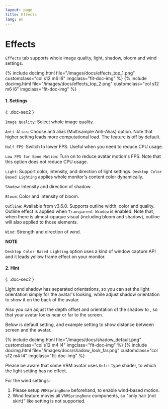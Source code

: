 ```yaml
---
layout: page
title: Effects
lang: en
---
```


# Effects

`Effects` tab supports whole image quality, light, shadow, bloom and wind settings.

<div class="row">
{% include docimg.html file="/images/docs/effects_top_1.png" customclass="col s12 m6 l6" imgclass="fit-doc-img" %}
{% include docimg.html file="/images/docs/effects_top_2.png" customclass="col s12 m6 l6" imgclass="fit-doc-img" %}
</div>

#### 1. Settings
{: .doc-sec2 }

`Image Quality`: Select whole image quality.

`Anti Alias`: Choose anti alias (Multisample Anti-Alias) option. Note that higher setting leads more computational load. The feature is off by default.

`Half FPS`: Switch to lower FPS. Useful when you need to reduce CPU usage.

`Low FPS for Bone Motion`: Turn on to reduce avatar motion's FPS.  Note that this option does not reduce CPU usage.

`Light`: Support color, intensity, and direction of light settings. `Desktop Color Based Lighting` applies whole monitor's content color dynamically.

`Shadow`: Intensity and direction of shadow.

`Bloom`: Color and intensity of bloom.

`Outline`: Available from v3.6.0. Supports outline width, color and quality. Outline effect is applied when `Transparent Window` is enabled. Note that, when there is almost-opaque visual (including bloom and shadow), outline will also applied to those elements.

`Wind`: Strength and direction of wind.

<div class="note-area" markdown="1">

**NOTE**

`Desktop Color Based Lighting` option uses a kind of window capture API and it leads yellow frame effect on your monitor. 

</div>

#### 2. Hint
{: .doc-sec2 }

Light and shadow has separated orientations, so you can set the light orientation simply for the avatar's looking, while adjust shadow orientation to show it on the back of the avatar.

Also you can adjust the depth offset and orientation of the shadow to , so that your avatar looks near or far to the screen.

Below is default setting, and example setting to show distance between screen and the avatar.

<div class="row">
{% include docimg.html file="/images/docs/shadow_default.png" customclass="col s12 m4 l4" imgclass="fit-doc-img" %}
{% include docimg.html file="/images/docs/shadow_look_far.png" customclass="col s12 m4 l4" imgclass="fit-doc-img" %}
</div>

Please be aware that some VRM avatar uses `Unlit` type shader, to which the light setting has no effect.

For the wind settings:

1. Please setup `VRMSpringBone` beforehand, to enable wind-based motion.
2. Wind feature moves all `VRMSpringBone` components, so "only hair (not skirt)" like setting is not supported.
